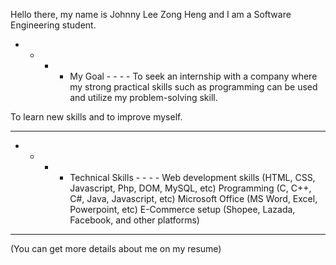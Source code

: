 Hello there, my name is Johnny Lee Zong Heng and I am a Software Engineering student. 

- - - - My Goal - - - -
To seek an internship with a company where my strong practical skills such as programming can be used and utilize my problem-solving skill.

To learn new skills and to improve myself.
- - - - - - - - - - - -

- - - - Technical Skills - - - -
Web development skills (HTML, CSS, Javascript, Php, DOM, MySQL, etc)
Programming (C, C++, C#, Java, Javascript, etc)
Microsoft Office (MS Word, Excel, Powerpoint, etc)
E-Commerce setup (Shopee, Lazada, Facebook, and other platforms)
- - - - - - - - - - - - - - - - -

(You can get more details about me on my resume)
